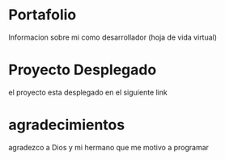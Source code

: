  <h1>Portafolio</h1>
  <p>Informacion sobre mi como desarrollador (hoja de vida virtual)</p>
 <h1>Proyecto  Desplegado </h1>
    <p> el proyecto esta desplegado en el siguiente link</p>
        <link rel="stylesheet" href="https://codebyluis.netlify.app">
        <h1>agradecimientos</h1>
    <p>agradezco a Dios y mi hermano que me motivo a programar</p>

